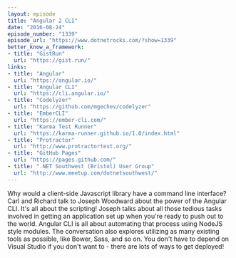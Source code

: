 ```yaml
---
layout: episode
title: "Angular 2 CLI"
date: "2016-08-24"
episode_number: "1339"
episode_url: "https://www.dotnetrocks.com/?show=1339"
better_know_a_framework:
- title: "GistRun"
  url: "https://gist.run/"
links:
- title: "Angular"
  url: "https://angular.io/"
- title: "Angular CLI"
  url: "https://cli.angular.io/"
- title: "Codelyzer"
  url: "https://github.com/mgechev/codelyzer"
- title: "EmberCLI"
  url: "https://ember-cli.com/"
- title: "Karma Test Runner"
  url: "https://karma-runner.github.io/1.0/index.html"
- title: "Protractor"
  url: "http://www.protractortest.org/"
- title: "GitHub Pages"
  url: "https://pages.github.com/"
- title: ".NET Southwest (Bristol) User Group"
  url: "http://www.meetup.com/dotnetsouthwest/"
---
```


Why would a client-side Javascript library have a command line interface? Carl and Richard talk to Joseph Woodward about the power of the Angular CLI. It's all about the scripting! Joseph talks about all those tedious tasks involved in getting an application set up when you're ready to push out to the world. Angular CLI is all about automating that process using NodeJS style modules. The conversation also explores utilizing as many existing tools as possible, like Bower, Sass, and so on. You don't have to depend on Visual Studio if you don't want to - there are lots of ways to get deployed!
